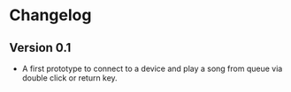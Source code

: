 # Changelog

## Version 0.1

* A first prototype to connect to a device and play a song from queue via double
  click or return key.
